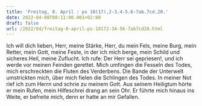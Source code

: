```yaml
---
title: 'Freitag, 8. April : ps 18(17),2-3.4-5.6-7ab.7cd.20.'
date: 2022-04-08T08:11:00.001+02:00
draft: false
url: /2022/04/freitag-8-april-ps-18172-34-56-7ab7cd20.html
---
```


Ich will dich lieben, Herr, meine Stärke, Herr, du mein Fels, meine Burg, mein Retter, mein Gott, meine Feste, in der ich mich berge, mein Schild und sicheres Heil, meine Zuflucht. Ich rufe: Der Herr sei gepriesen!, und ich werde vor meinen Feinden gerettet. Mich umfingen die Fesseln des Todes, mich erschreckten die Fluten des Verderbens. Die Bande der Unterwelt umstrickten mich, über mich fielen die Schlingen des Todes. In meiner Not rief ich zum Herrn und schrie zu meinem Gott. Aus seinem Heiligtum hörte er mein Rufen, mein Hilfeschrei drang an sein Ohr. Er führte mich hinaus ins Weite, er befreite mich, denn er hatte an mir Gefallen.